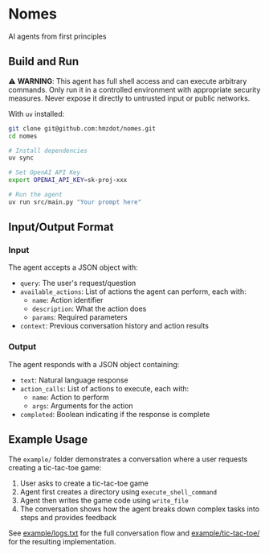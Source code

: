 # Nomes

AI agents from first principles

## Build and Run

⚠️ **WARNING**: This agent has full shell access and can execute arbitrary commands. Only run it in a controlled environment with appropriate security measures. Never expose it directly to untrusted input or public networks.

With `uv` installed:

```bash
git clone git@github.com:hmzdot/nomes.git
cd nomes

# Install dependencies
uv sync

# Set OpenAI API Key
export OPENAI_API_KEY=sk-proj-xxx

# Run the agent
uv run src/main.py "Your prompt here"
```

## Input/Output Format

### Input

The agent accepts a JSON object with:

- `query`: The user's request/question
- `available_actions`: List of actions the agent can perform, each with:
  - `name`: Action identifier
  - `description`: What the action does
  - `params`: Required parameters
- `context`: Previous conversation history and action results

### Output

The agent responds with a JSON object containing:

- `text`: Natural language response
- `action_calls`: List of actions to execute, each with:
  - `name`: Action to perform
  - `args`: Arguments for the action
- `completed`: Boolean indicating if the response is complete

## Example Usage

The `example/` folder demonstrates a conversation where a user requests creating a tic-tac-toe game:

1. User asks to create a tic-tac-toe game
2. Agent first creates a directory using `execute_shell_command`
3. Agent then writes the game code using `write_file`
4. The conversation shows how the agent breaks down complex tasks into steps and provides feedback

See [example/logs.txt](./example/logs.txt) for the full conversation flow and [example/tic-tac-toe/](./example/tic-tac-toe/) for the resulting implementation.
